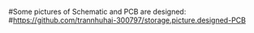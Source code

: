 #Some pictures of Schematic and PCB are designed:
#https://github.com/trannhuhai-300797/storage.picture.designed-PCB
